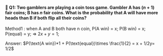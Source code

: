 #### 📖 Q1: Two gamblers are playing a coin toss game. Gambler A has $(n+1)$ fair coins; B has $n$ fair coins. What is the probability that A will have more heads than B if both flip all their coins?

Method1 : when A and B both have n coin, P(A win) = x; P(B win) = x; P(equal) = y; $\Rightarrow$  $2x+y=1$;  

Answer: $P(\text{A win})*1 + P(\text{equal})\times \frac{1}{2} = x + 1/2y= 1/2$